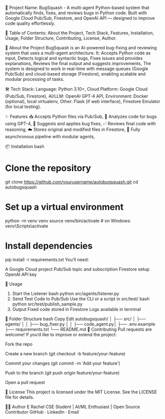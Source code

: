 🌟 Project Name: BugSquash - A multi-agent Python-based system that automatically finds, fixes, and reviews bugs in Python code.
Built with Google Cloud Pub/Sub, Firestore, and OpenAI API — designed to improve code quality effortlessly.

📌 Table of Contents:
About the Project,
Tech Stack,
Features,
Installation,
Usage,
Folder Structure,
Contributing,
License,
Author.

📖 About the Project
BugSquash is an AI-powered bug-fixing and reviewing system that uses a multi-agent architecture. It:
Accepts Python code as input,
Detects logical and syntactic bugs,
Fixes issues and provides explanations,
Reviews the final output and suggests improvements,
The system is designed to work in real-time with message queues (Google Pub/Sub) and cloud-based storage (Firestore), enabling scalable and modular processing of tasks.

🛠 Tech Stack:
Language: Python 3.10+,
Cloud Platform: Google Cloud (Pub/Sub, Firestore),
AI/LLM: OpenAI GPT-4 API,
Environment: Docker (optional), local virtualenv,
Other: Flask (if web interface), Firestore Emulator (for local testing).

✨ Features
📥 Accepts Python files via Pub/Sub,
🐞 Analyzes code for bugs using GPT-4,
🔧 Suggests and applies bug fixes,
✅ Reviews final code with reasoning,
☁️ Stores original and modified files in Firestore,
🔄 Fully asynchronous pipeline with modular agents,

📦 Installation
bash
# Clone the repository
git clone https://github.com/yourusername/autobugsquash.git
cd autobugsquash

# Set up a virtual environment
python -m venv venv
source venv/bin/activate  # on Windows: venv\Scripts\activate

# Install dependencies
pip install -r requirements.txt
You’ll need:

A Google Cloud project Pub/Sub topic and subscription
Firestore setup
OpenAI API key

🚀 Usage
1. Start the Listener
bash
python src/agents/listener.py
2. Send Test Code to Pub/Sub
Use the CLI or a script in src/test/
bash
python src/test/publish_sample.py
3. Output
Fixed code stored in Firestore
Logs available in terminal

📁 Folder Structure
bash
Copy
Edit
autobugsquash/
│
├── src/
│   ├── agents/
│   │   ├── bug_fixer.py
│   │   ├── code_agent.py│
├── .env.example
├── requirements.txt
└── README.md
🤝 Contributing
Pull requests are welcome! If you’d like to improve or extend the project:

Fork the repo

Create a new branch (git checkout -b feature/your-feature)

Commit your changes (git commit -m 'Add your feature')

Push to the branch (git push origin feature/your-feature)

Open a pull request

📜 License
This project is licensed under the MIT License.
See the LICENSE file for details.

👩‍💻 Author
E Rachel
CSE Student | AI/ML Enthusiast | Open Source Contributor
GitHub · LinkedIn · Email

